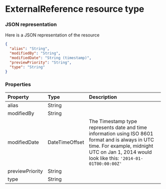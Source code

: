 # ExternalReference resource type



### JSON representation

Here is a JSON representation of the resource

```json
{
  "alias": "String",
  "modifiedBy": "String",
  "modifiedDate": "String (timestamp)",
  "previewPriority": "String",
  "type": "String"
}

```
### Properties
| Property	   | Type	|Description|
|:---------------|:--------|:----------|
|alias|String||
|modifiedBy|String||
|modifiedDate|DateTimeOffset|The Timestamp type represents date and time information using ISO 8601 format and is always in UTC time. For example, midnight UTC on Jan 1, 2014 would look like this: `'2014-01-01T00:00:00Z'`|
|previewPriority|String||
|type|String||

<!-- uuid: 9ab81292-2042-49ae-9c4b-e595ce8dca50
2015-10-09 15:58:17 UTC -->